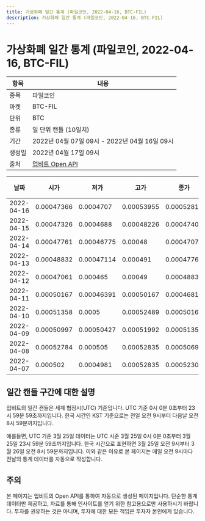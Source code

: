 ```yaml
---
title: 가상화폐 일간 통계 (파일코인, 2022-04-16, BTC-FIL)
description: 가상화폐 일간 통계 (파일코인, 2022-04-16, BTC-FIL)
---
```



가상화폐 일간 통계 (파일코인, 2022-04-16, BTC-FIL)
===

|항목|내용|
|--|--|
|종목|파일코인|
|마켓|BTC-FIL|
|단위|BTC|
|종류|일 단위 캔들 (10일치)|
|기간|2022년 04월 07일 09시 - 2022년 04월 16일 09시|
|생성일|2022년 04월 17일 09시|
|출처|[업비트 Open API](https://docs.upbit.com)|


|날짜|시가|저가|고가|종가|비고|
|--|--|--|--|--|--|
|2022-04-16|0.00047366|0.0004707|0.00053955|0.00052817|    |
|2022-04-15|0.00047326|0.0004688|0.00048226|0.00047409|    |
|2022-04-14|0.00047761|0.00046775|0.00048|0.0004707|    |
|2022-04-13|0.00048832|0.00047114|0.000491|0.00047761|    |
|2022-04-12|0.00047061|0.000465|0.00049|0.00048832|    |
|2022-04-11|0.00050167|0.00046391|0.00050167|0.00046814|    |
|2022-04-10|0.00051358|0.0005|0.00052489|0.00050169|    |
|2022-04-09|0.00050997|0.00050427|0.00051992|0.00051358|    |
|2022-04-08|0.00052784|0.000505|0.00052835|0.00050696|    |
|2022-04-07|0.000502|0.0004981|0.00052835|0.00052307|    |


일간 캔들 구간에 대한 설명
---


업비트의 일간 캔들은 세계 협정시(UTC) 기준입니다. 
UTC 기준 0시 0분 0초부터 23시 59분 59초까지입니다. 
한국 시간인 KST 기준으로는 전일 오전 9시부터 다음날 오전 8시 59분까지입니다. 


예를들면, UTC 기준 3월 25일 데이터는 UTC 시준 3월 25일 0시 0분 0초부터 3월 25일 23시 59분 59초까지입니다. 
한국 시간으로 표현하면 3월 25일 오전 9시부터 3월 26일 오전 8시 59분까지입니다. 
이와 같은 이유로 본 페이지는 매일 오전 9시마다 전날의 통계 데이터를 자동으로 작성합니다. 


주의
---


본 페이지는 업비트의 Open API를 통하여 자동으로 생성된 페이지입니다. 
단순한 통계 데이터만 제공하고, 자료를 통해 인사이트를 얻기 위한 참고용으로만 사용하시기 바랍니다. 
투자를 권유하는 것은 아니며, 투자에 대한 모든 책임은 투자자 본인에게 있습니다. 
